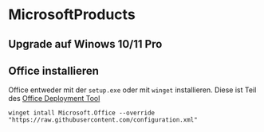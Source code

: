 # MicrosoftProducts

## Upgrade auf Winows 10/11 Pro


## Office installieren
Office entweder mit der `setup.exe` oder mit `winget` installieren. Diese ist Teil des [Office Deployment Tool](https://www.microsoft.com/en-us/download/confirmation.aspx?id=49117)
```
winget intall Microsoft.Office --override "https://raw.githubusercontent.com/configuration.xml"
```